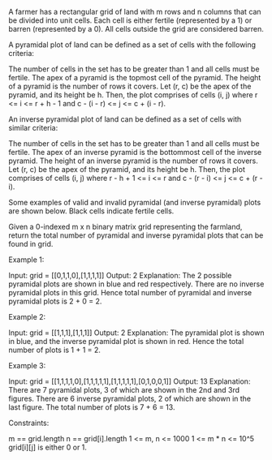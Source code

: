 A farmer has a rectangular grid of land with m rows and n columns that can be
divided into unit cells. Each cell is either fertile (represented by a 1) or
barren (represented by a 0). All cells outside the grid are considered
barren.

A pyramidal plot of land can be defined as a set of cells with the following
criteria:


The number of cells in the set has to be greater than 1 and all cells must be
fertile.
The apex of a pyramid is the topmost cell of the pyramid. The height of a
pyramid is the number of rows it covers. Let (r, c) be the apex of the
pyramid, and its height be h. Then, the plot comprises of cells (i, j) where
r <= i <= r + h - 1 and c - (i - r) <= j <= c + (i - r).


An inverse pyramidal plot of land can be defined as a set of cells with
similar criteria:


The number of cells in the set has to be greater than 1 and all cells must be
fertile.
The apex of an inverse pyramid is the bottommost cell of the inverse pyramid.
The height of an inverse pyramid is the number of rows it covers. Let (r, c)
be the apex of the pyramid, and its height be h. Then, the plot comprises of
cells (i, j) where r - h + 1 <= i <= r and c - (r - i) <= j <= c + (r - i).


Some examples of valid and invalid pyramidal (and inverse pyramidal) plots
are shown below. Black cells indicate fertile cells.

Given a 0-indexed m x n binary matrix grid representing the farmland, return
the total number of pyramidal and inverse pyramidal plots that can be found
in grid.


Example 1:


Input: grid = [[0,1,1,0],[1,1,1,1]]
Output: 2
Explanation: The 2 possible pyramidal plots are shown in blue and red
respectively.
There are no inverse pyramidal plots in this grid. 
Hence total number of pyramidal and inverse pyramidal plots is 2 + 0 = 2.


Example 2:


Input: grid = [[1,1,1],[1,1,1]]
Output: 2
Explanation: The pyramidal plot is shown in blue, and the inverse pyramidal
plot is shown in red. 
Hence the total number of plots is 1 + 1 = 2.


Example 3:


Input: grid = [[1,1,1,1,0],[1,1,1,1,1],[1,1,1,1,1],[0,1,0,0,1]]
Output: 13
Explanation: There are 7 pyramidal plots, 3 of which are shown in the 2nd and
3rd figures.
There are 6 inverse pyramidal plots, 2 of which are shown in the last figure.
The total number of plots is 7 + 6 = 13.



Constraints:


m == grid.length
n == grid[i].length
1 <= m, n <= 1000
1 <= m * n <= 10^5
grid[i][j] is either 0 or 1.




